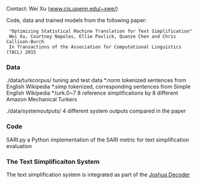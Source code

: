 Contact: Wei Xu (www.cis.upenn.edu/~xwe/)


Code, data and trained models from the following paper:

     "Optimizing Statistical Machine Translation for Text Simplification"
     Wei Xu, Courtney Napoles, Ellie Pavlick, Quanze Chen and Chris Callison-Burch
     In Transactions of the Association for Computational Linguistics (TACL) 2015

### Data 
./data/turkcorpus/     tuning and test data 
    *.norm       tokenized sentences from English Wikipedia
    *.simp       tokenized, corresponding sentences from Simple English Wikipedia
    *.turk.0~7   8 reference simplifications by 8 different Amazon Mechanical Turkers 
    
./data/systemoutputs/  4 different system outputs compared in the paper

### Code 
SARI.py   a Python implementation of the SARI metric for text simplification evaluation


### The Text Simplificaiton System 
The text simplification system is integrated as part of the [Joshua Decoder](http://joshua.incubator.apache.org/)
